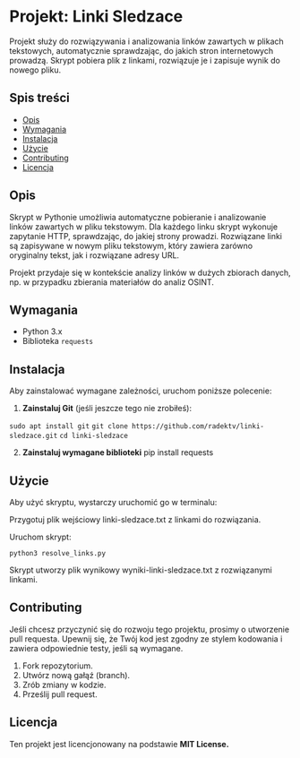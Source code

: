 # Projekt: Linki Sledzace

Projekt służy do rozwiązywania i analizowania linków zawartych w plikach tekstowych, automatycznie sprawdzając, do jakich stron internetowych prowadzą. Skrypt pobiera plik z linkami, rozwiązuje je i zapisuje wynik do nowego pliku.

## Spis treści

- [Opis](#opis)
- [Wymagania](#wymagania)
- [Instalacja](#instalacja)
- [Użycie](#użycie)
- [Contributing](#contributing)
- [Licencja](#licencja)

## Opis

Skrypt w Pythonie umożliwia automatyczne pobieranie i analizowanie linków zawartych w pliku tekstowym. Dla każdego linku skrypt wykonuje zapytanie HTTP, sprawdzając, do jakiej strony prowadzi. Rozwiązane linki są zapisywane w nowym pliku tekstowym, który zawiera zarówno oryginalny tekst, jak i rozwiązane adresy URL.

Projekt przydaje się w kontekście analizy linków w dużych zbiorach danych, np. w przypadku zbierania materiałów do analiz OSINT.

## Wymagania

- Python 3.x
- Biblioteka `requests`

## Instalacja

Aby zainstalować wymagane zależności, uruchom poniższe polecenie:

1. **Zainstaluj Git** (jeśli jeszcze tego nie zrobiłeś):

`sudo apt install git`
`git clone https://github.com/radektv/linki-sledzace.git`
`cd linki-sledzace`

2. **Zainstaluj wymagane biblioteki**
   pip install requests


## Użycie

Aby użyć skryptu, wystarczy uruchomić go w terminalu:

Przygotuj plik wejściowy linki-sledzace.txt z linkami do rozwiązania.

Uruchom skrypt:

`python3 resolve_links.py`

Skrypt utworzy plik wynikowy wyniki-linki-sledzace.txt z rozwiązanymi linkami.


## Contributing

Jeśli chcesz przyczynić się do rozwoju tego projektu, prosimy o utworzenie pull requesta. Upewnij się, że Twój kod jest zgodny ze stylem kodowania i zawiera odpowiednie testy, jeśli są wymagane.

1. Fork repozytorium.
2. Utwórz nową gałąź (branch).
3. Zrób zmiany w kodzie.
4. Prześlij pull request.

## Licencja

Ten projekt jest licencjonowany na podstawie **MIT License.**
